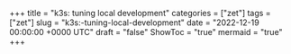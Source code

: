 +++
title = "k3s: tuning local development"
categories = ["zet"]
tags = ["zet"]
slug = "k3s:-tuning-local-development"
date = "2022-12-19 00:00:00 +0000 UTC"
draft = "false"
ShowToc = "true"
mermaid = "true"
+++

